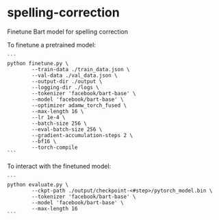 # spelling-correction
Finetune Bart model for spelling correction

To finetune a pretrained model:

    ```
    python finetune.py \
            --train-data ./train_data.json \
            --val-data ./val_data.json \
            --output-dir ./output \
            --logging-dir ./logs \
            --tokenizer 'facebook/bart-base' \
            --model 'facebook/bart-base' \
            --optimizer adamw_torch_fused \
            --max-length 16 \
            --lr 1e-4 \
            --batch-size 256 \
            --eval-batch-size 256 \
            --gradient-accumulation-steps 2 \
            --bf16 \
            --torch-compile
    ```
    
  To interact with the finetuned model:

    ```
    python evaluate.py \
            --ckpt-path ./output/checkpoint-<#step>/pytorch_model.bin \
            --tokenizer 'facebook/bart-base' \
            --model 'facebook/bart-base' \
            --max-length 16
    ```
